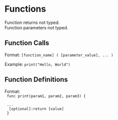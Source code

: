 # Functions

Function returns not typed.<br>
Function parameters not typed.

## Function Calls

Format: `[function_name] ( [parameter_value], ... )`

Example: `print("Hello, World")`

## Function Definitions

Format:</br>
<code>
func print(param1, param2, param3) {</br>
&emsp;...</br>
&emsp;[optional]:return [value]</br>
}
</code>